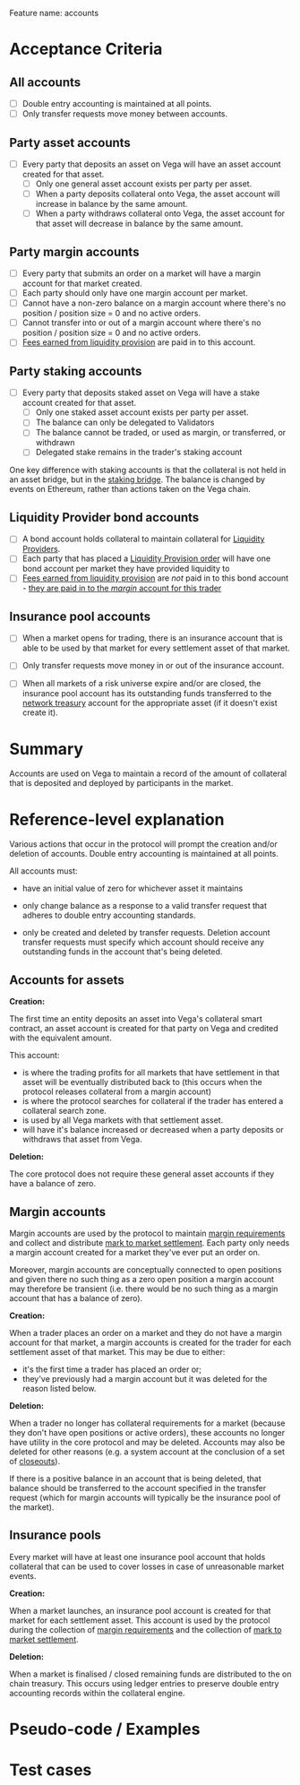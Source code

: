 Feature name: accounts

# Acceptance Criteria

## All accounts

- [ ] Double entry accounting is maintained at all points.
- [ ] Only transfer requests move money between accounts.

## Party asset accounts
- [ ] Every party that deposits an asset on Vega will have an asset account created for that asset.
  -  [ ] Only one general asset account exists per party per asset.
  -  [ ] When a party deposits collateral onto Vega, the asset account will increase in balance by the same amount. 
  -  [ ] When a party withdraws collateral onto Vega, the asset account for that asset will decrease in balance by the same amount. 

## Party margin accounts
- [ ] Every party that submits an order on a market will have a margin account for that market created.
- [ ] Each party should only have one margin account per market.
- [ ] Cannot have a non-zero balance on a margin account where there's no position / position size = 0 and no active orders.
- [ ] Cannot transfer into or out of a margin account where there's no position / position size = 0 and no active orders.
- [ ] [Fees earned from liquidity provision](./0044-LIQM-lp_mechanics.md#fees) are paid in to this account.

## Party staking accounts
- [ ] Every party that deposits staked asset on Vega will have a stake account created for that asset.
  - [ ] Only one staked asset account exists per party per asset.
  - [ ] The balance can only be delegated to Validators
  - [ ] The balance cannot be traded, or used as margin, or transferred, or withdrawn
  - [ ] Delegated stake remains in the trader's staking account

One key difference with staking accounts is that the collateral is not held in an asset bridge, but in the [staking bridge](../non-protocol/0006-erc20-governance-token-staking.md). The balance is changed by events on Ethereum, rather than actions taken on the Vega chain.

## Liquidity Provider bond accounts
- [ ] A bond account holds collateral to maintain collateral for [Liquidity Providers](./0044-LIQM-lp_mechanics.md).
- [ ] Each party that has placed a [Liquidity Provision order](./0038-OLIQ-liquidity_provision_order_type.md) will have one bond account per market they have provided liquidity to
- [ ] [Fees earned from liquidity provision](./0044-LIQM-lp_mechanics.md#fees) are *not* paid in to this bond account - [they are paid in to the _margin_ account for this trader](./0042-LIQF-setting_fees_and_rewarding_lps.md#distributing-fees)

## Insurance pool accounts
- [ ] When a market opens for trading, there is an insurance account that is able to be used by that market for every settlement asset of that market.
- [ ] Only transfer requests move money in or out of the insurance account.
- [ ] When all markets of a risk universe expire and/or are closed, the insurance pool account has its outstanding funds transferred to the [network treasury](./0055-TREA-on_chain_treasury.md) account for the appropriate asset (if it doesn't exist create it). 


# Summary

Accounts are used on Vega to maintain a record of the amount of collateral that is deposited and deployed by participants in the market.


# Reference-level explanation

Various actions that occur in the protocol will prompt the creation and/or deletion of accounts. Double entry accounting is maintained at all points.

All accounts must:

- have an initial value of zero for whichever asset it maintains

- only change balance as a response to a valid transfer request that adheres to double entry accounting standards.

- only be created and deleted by transfer requests. Deletion account transfer requests must specify which account should receive any outstanding funds in the account that's being deleted.

## Accounts for assets

**Creation:**

The first time an entity deposits an asset into Vega's collateral smart contract, an asset account is created for that party on Vega and credited with the equivalent amount. 

This account:

* is where the trading profits for all markets that have settlement in that asset will be eventually distributed back to (this occurs when the protocol releases collateral from a margin account)
* is where the protocol searches for collateral if the trader has entered a collateral search zone. 
* is used by all Vega markets with that settlement asset.
* will have it's balance increased or decreased when a party deposits or withdraws that asset from Vega.

**Deletion:**

The core protocol does not require these general asset accounts if they have a balance of zero. 

## Margin accounts

Margin accounts are used by the protocol to maintain [margin requirements](./0010-MARG-margin_orchestration.md) and collect and distribute [mark to market settlement](./0003-MTMK-mark_to_market_settlement.md). Each party only needs a margin account created for a market they've ever put an order on.

Moreover, margin accounts are conceptually connected to open positions and given there no such thing as a zero open position a margin account may therefore be transient (i.e. there would be no such thing as a margin account that has a balance of zero).


**Creation:**

When a trader places an order on a market and they do not have a margin account for that market, a margin accounts is created for the trader for each settlement asset of that market. This may be due to either:
* it's the first time a trader has placed an order or;
* they've previously had a margin account but it was deleted for the reason listed below.

**Deletion:**

When a trader no longer has collateral requirements for a  market (because they don't have open positions or active orders), these accounts no longer have utility in the core protocol and may be deleted. Accounts may also be deleted for other reasons (e.g. a system account at the conclusion of a set of [closeouts](./0012-POSR-position_resolution.md)).

If there is a positive balance in an account that is being deleted, that balance should be transferred to the account specified in the transfer request (which for margin accounts will typically be the insurance pool of the market).

## Insurance pools

Every market will have at least one insurance pool account that holds collateral that can be used to cover losses in case of unreasonable market events.

**Creation:**

When a market launches, an insurance pool account is created for that market for each settlement asset. This account is used by the protocol during the collection of [margin requirements](./0010-MARG-margin_orchestration.md) and the collection of [mark to market settlement](./0003-MTMK-mark_to_market_settlement.md). 

**Deletion:**

When a market is finalised / closed remaining funds are distributed to the on chain treasury.  This occurs using ledger entries to preserve double entry accounting records within the collateral engine.

# Pseudo-code / Examples

# Test cases

